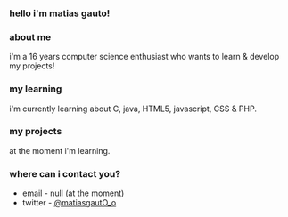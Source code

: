 ### hello i'm matias gauto! 
### about me 
i'm a 16 years computer science enthusiast who wants to learn & develop my projects!

### my learning
i'm currently learning about C, java, HTML5, javascript, CSS & PHP.

### my projects 
at the moment i'm learning.

### where can i contact you? 
- email - null (at the moment)
- twitter - [@matiasgautO_o](https://www.twitter.com/matiasgautO_o)
